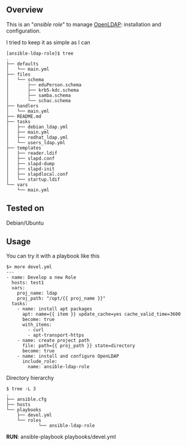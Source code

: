 ## Overview

This is an "*ansible role*" to manage [OpenLDAP](https://ltb-project.org/doku.php): installation and configuration.

I tried to keep it as simple as I can

~~~
[ansible-ldap-role]$ tree
.
├── defaults
│   └── main.yml
├── files
│   └── schema
│       ├── eduPerson.schema
│       ├── krb5-kdc.schema
│       ├── samba.schema
│       └── schac.schema
├── handlers
│   └── main.yml
├── README.md
├── tasks
│   ├── debian_ldap.yml
│   ├── main.yml
│   ├── redhat_ldap.yml
│   └── users_ldap.yml
├── templates
│   ├── reader.ldif
│   ├── slapd.conf
│   ├── slapd-dump
│   ├── slapd-init
│   ├── slapdlocal.conf
│   └── startup.ldif
└── vars
    └── main.yml
~~~

## Tested on

Debian/Ubuntu

## Usage

You can try it with a playbook like this

~~~
$> more devel.yml
---
- name: Develop a new Role
  hosts: test1
  vars:
    proj_name: ldap
    proj_path: "/opt/{{ proj_name }}"
  tasks:
    - name: install apt packages
      apt: name={{ item }} update_cache=yes cache_valid_time=3600
      become: true
      with_items:
        - curl
        - apt-transport-https
    - name: create project path
      file: path={{ proj_path }} state=directory
      become: true
    - name: install and configure OpenLDAP
      include_role:
        name: ansible-ldap-role
~~~

Directory hierarchy

~~~
$ tree -L 3
.
├── ansible.cfg
├── hosts
└── playbooks
    ├── devel.yml
    └── roles
            └── ansible-ldap-role
~~~

**RUN**:
ansible-playbook playbooks/devel.yml
